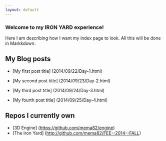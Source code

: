 ```yaml
---
layout: default
---
```


### Welcome to my IRON YARD experience!

Here I am describing how I want my index page to look. All this will be done in Markkdown.

## My Blog posts

* [My first post title] (2014/09/22/Day-1.html)

* [My second  post title] (2014/09/23/Day-2.html)

* [My third  post title] (2014/09/24/Day-3.html)

* [My fourth  post title] (2014/09/25/Day-4.html)



## Repos I currently own

* [3D Engine] (https://github.com/mema82/engine)
* [The Iron Yard] (http://github.com/mema82/FEE--2014--FALL)
